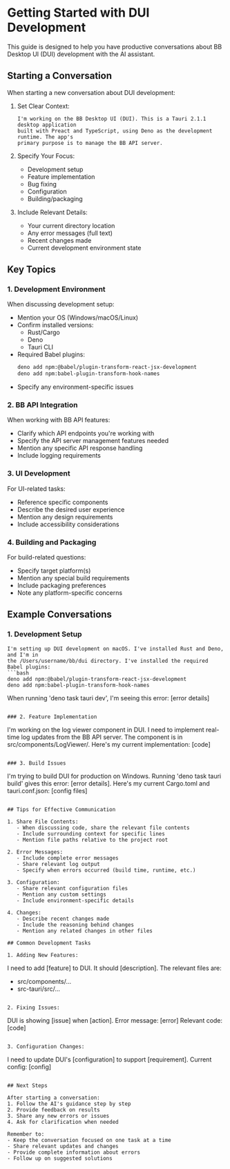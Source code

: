 # Getting Started with DUI Development

This guide is designed to help you have productive conversations about BB Desktop UI (DUI) development with the AI assistant.

## Starting a Conversation

When starting a new conversation about DUI development:

1. Set Clear Context:
   ```
   I'm working on the BB Desktop UI (DUI). This is a Tauri 2.1.1 desktop application 
   built with Preact and TypeScript, using Deno as the development runtime. The app's 
   primary purpose is to manage the BB API server.
   ```

2. Specify Your Focus:
   - Development setup
   - Feature implementation
   - Bug fixing
   - Configuration
   - Building/packaging

3. Include Relevant Details:
   - Your current directory location
   - Any error messages (full text)
   - Recent changes made
   - Current development environment state

## Key Topics

### 1. Development Environment

When discussing development setup:
- Mention your OS (Windows/macOS/Linux)
- Confirm installed versions:
  - Rust/Cargo
  - Deno
  - Tauri CLI
- Required Babel plugins:
  ```bash
  deno add npm:@babel/plugin-transform-react-jsx-development
  deno add npm:babel-plugin-transform-hook-names
  ```
- Specify any environment-specific issues

### 2. BB API Integration

When working with BB API features:
- Clarify which API endpoints you're working with
- Specify the API server management features needed
- Mention any specific API response handling
- Include logging requirements

### 3. UI Development

For UI-related tasks:
- Reference specific components
- Describe the desired user experience
- Mention any design requirements
- Include accessibility considerations

### 4. Building and Packaging

For build-related questions:
- Specify target platform(s)
- Mention any special build requirements
- Include packaging preferences
- Note any platform-specific concerns

## Example Conversations

### 1. Development Setup
```
I'm setting up DUI development on macOS. I've installed Rust and Deno, and I'm in 
the /Users/username/bb/dui directory. I've installed the required Babel plugins:
```bash
deno add npm:@babel/plugin-transform-react-jsx-development
deno add npm:babel-plugin-transform-hook-names
```
When running 'deno task tauri dev', I'm seeing this error: [error details]
```

### 2. Feature Implementation
```
I'm working on the log viewer component in DUI. I need to implement real-time log 
updates from the BB API server. The component is in src/components/LogViewer/. 
Here's my current implementation: [code]
```

### 3. Build Issues
```
I'm trying to build DUI for production on Windows. Running 'deno task tauri build' 
gives this error: [error details]. Here's my current Cargo.toml and tauri.conf.json: 
[config files]
```

## Tips for Effective Communication

1. Share File Contents:
   - When discussing code, share the relevant file contents
   - Include surrounding context for specific lines
   - Mention file paths relative to the project root

2. Error Messages:
   - Include complete error messages
   - Share relevant log output
   - Specify when errors occurred (build time, runtime, etc.)

3. Configuration:
   - Share relevant configuration files
   - Mention any custom settings
   - Include environment-specific details

4. Changes:
   - Describe recent changes made
   - Include the reasoning behind changes
   - Mention any related changes in other files

## Common Development Tasks

1. Adding New Features:
   ```
   I need to add [feature] to DUI. It should [description]. 
   The relevant files are:
   - src/components/...
   - src-tauri/src/...
   ```

2. Fixing Issues:
   ```
   DUI is showing [issue] when [action]. 
   Error message: [error]
   Relevant code: [code]
   ```

3. Configuration Changes:
   ```
   I need to update DUI's [configuration] to support [requirement].
   Current config: [config]
   ```

## Next Steps

After starting a conversation:
1. Follow the AI's guidance step by step
2. Provide feedback on results
3. Share any new errors or issues
4. Ask for clarification when needed

Remember to:
- Keep the conversation focused on one task at a time
- Share relevant updates and changes
- Provide complete information about errors
- Follow up on suggested solutions